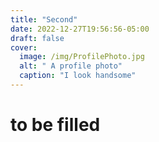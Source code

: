 ```yaml
---
title: "Second"
date: 2022-12-27T19:56:56-05:00
draft: false
cover:
  image: /img/ProfilePhoto.jpg
  alt: " A profile photo"
  caption: "I look handsome"
---
```


# to be filled

